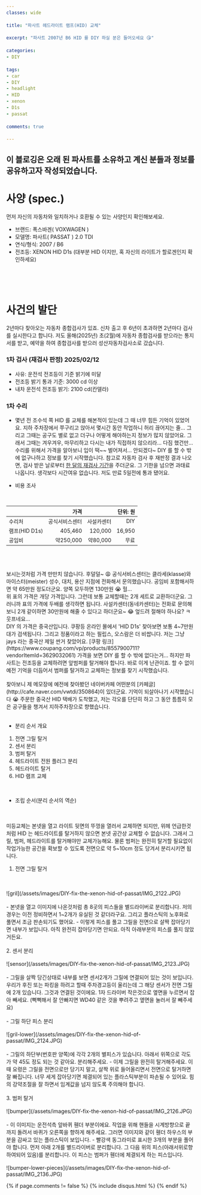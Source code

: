 ```yaml
---
classes: wide

title: "파사트 헤드라이트 램프(HID) 교체"

excerpt: "파사트 2007년 B6 HID 를 DIY 하실 분은 들어오세요 😘"

categories:
- DIY

tags:
- car
- DIY
- headlight
- HID
- xenon
- D1s
- passat

comments: true

---
```


## 이 블로깅은 오래 된 파사트를 소유하고 계신 분들과 정보를 공유하고자 작성되었습니다.


# 사양 (spec.)

먼저 자신의 자동차와 일치하거나 호환될 수 있는 사양인지 확인해보세요.

- 브랜드: 폭스바겐( VOXWAGEN )
- 모델명: 파사트( PASSAT ) 2.0 TDI
- 연식/형식: 2007 / B6
- 전조등: XENON HID D1s  (대부분 HID 이지만, 혹 자신의 라이트가 할로겐인지 확인하세요)

<br>
<br>
<br>

# 사건의 발단

2년마다 찾아오는 자동차 종합검사가 있죠. 신차 출고 후 6년이 초과하면 2년마다 검사를 실시한다고 합니다.
저도 올해(2025년) 초(2월)에 자동차 종합검사를 받으라는 통지서를 받고, 예약을 하여 종합검사를 받으러 성산자동차검사소로 갔습니다.
<br>


### 1차 검사 (재검사 판정) 2025/02/12
- 사유: 운전석 전조등이 기준 밝기에 미달
- 전조등 밝기 통과 기준: 3000 cd 이상
- 내차 운전석 전조등 밝기: 2100 cd(칸델라)

### 1차 수리
- 몇년 전 조수석 쪽 HID 를 교체를 해본적이 있는데 그 때 너무 힘든 기억이 있었어요. 지하 주차장에서 쭈구리고 앉아서 몇시간 동안 작업하니 허리 끊어지는 줄... 그리고 그때는 공구도 별로 없고 더구나 어떻게 해야하는지 정보가 많지 않았어요. 그래서 그때는 겨우겨우, 마무리하고 다시는 내가 직접하지 않으리라... 다짐 했건만... 수리를 위해서 가격을 알아보니 입이 떡~~ 벌어져서... 안되겠다~ DIY 를 할 수 밖에 없구나하고 정보를 찾기 시작했습니다. 참고로 자동차 검사 후 재판정 결과 나오면, 검사 받은 날로부터 <u>한 달의 재검사 기간</u>을 주더군요. 그 기한을 넘으면 과태료 나옵니다. 생각보다 시간여유 없습니다. 저도 만료 5일전에 통과 됐어요.

- 비용 조사
<br>

|   |가격|   |단위: 원|
|---|---:|---:|---:|
|수리처|공식서비스센터|사설카센터|DIY|
|램프(HID D1s)|405,460|120,000|16,950|
|공임비|약250,000|약80,000|무료|

<br>
<br>
<br>
보시는것처럼 가격 만만치 않습니다. 후덜덜~ 😩  
공식서비스센터는 클라세(klasse)와 마이스터(meister) 성수, 대치, 용산 지점에 전화해서 문의했습니다.  
공임비 포함해서하면 약 65만원 정도더군요. 양쪽 모두하면 130만원 😭 헐...  
<br>
위 표의 가격은 개당 가격입니다. 그런데 보통 교체할때는 2개 세트로 교환하더군요. 그러니까 표의 가격에 두배를 생각하면 됩니다.   
사설카센터(동네카센터)는 전화로 문의해보니 2개 같이하면 30만원에 해줄 수 있다고 하더군요~ 😂 엎드려 절해야 하나요? ㅋ 웃프네요...   
<br>
DIY 의 가격은 중국산입니다. 쿠팡등 온라인 몰에서 'HID D1s' 찾아보면 보통 4~7만원대가 검색됩니다. 그리고 정품이라고 하는 필립스, 오스람은 더 비쌉니다. 저는 그냥 jays 라는 중국산 제일 싼거 찾았어요.  [쿠팡 링크](https://www.coupang.com/vp/products/8557900711?vendorItemId=3629032061)   
가격을 보면 DIY 를 할 수 밖에 없다는거... 하지만 파사트는 전조등을 교체하려면 앞범퍼를 탈거해야 합니다. 바로 이게 난관이죠. 할 수 없이 예전 기억을 더듬어서 범퍼를 탈거하고 교체하는 정보를 찾기 시작했습니다.
<br>
<br>
찾아보니 제 메모장에 예전에 찾아봤던 네이버카페 어떤분의 [카페글](http://cafe.naver.com/vwtdi/350864)이 있더군요. 기억이 되살아나기 시작했습니다 😭   
주문한 중국산 HID 택배가 도착했고, 저는 각오를 단단히 하고 그 동안 틈틈히 모은 공구들을 챙겨서 지하주차장으로 향했습니다.
<br>
<br>

- 분리 순서 개요
1. 전면 그릴 탈거
2. 센서 분리
3. 범퍼 탈거
4. 헤드라이트 전원 플러그 분리
5. 헤드라이트 탈거
6. HID 램프 교체

<br>

- 조립 순서(분리 순서의 역순)
<br>
<br>
미등교체는 본넷을 열고 라이트 뒷면의 뚜껑을 열러서 교체하면 되지만, 위헤 언급한것처럼 HID 는 헤드라이트를 탈거하지 않으면 본넷 공간상 교체할 수 없습니다. 그래서 그릴, 범퍼, 헤드라이트를 탈거해야만 교체가능해요. 물론 범퍼는 완전히 탈거할 필요없이 작업가능한 공간을 확보할 수 있도록 전면으로 약 5~10cm 정도 당겨서 분리시키면 됩니다.

1. 전면 그릴 탈거
<br>
<br>
  ![gril](/assets/images/DIY-fix-the-xenon-hid-of-passat/IMG_2122.JPG)
<br>
<br>
  - 본넷을 열고 이미지에 나온것처럼 총 8곳의 피스들을 별드라이버로 분리합니다. 저의 경우는 이전 정비하면서 1~2개가 유실된 것 같더라구요. 그리고 플라스틱의 노후화로 풀면서 조금 판손되기도 했어요.
  - 이렇게 피스를 풀고 그릴을 전면으로 살짝 잡아당기면 내부가 보입니다. 아직 완전히 잡아당기면 안되요. 아직 아래부분의 피스를 풀지 않았거든요. 
<br>
<br>
2. 센서 분리
<br>
<br>
  ![sensor](/assets/images/DIY-fix-the-xenon-hid-of-passat/IMG_2123.JPG)
<br>
<br>
  - 그릴을 살짝 당긴상태로 내부를 보면 센서2개가 그릴에 연결되어 있는 것이 보입니다. 우리가 후진 또는 파킹을 하려고 할때 주차경고등이 울리는데 그 해당 센서가 전면 그릴에 2개 있습니다. 그것과 연결된 것이에요. 1자 드라이버 작은것으로 옆면을 누르면서 잡아 빼세요. (뻑뻑해서 잘 안빠지면 WD40 같은 것을 뿌려주고 옆면을 눌러서 잘 빼주세요)
  <br>
  <br>
  - 그릴 하단 피스 분리
  <br>
  <br>
  ![gril-lower](/assets/images/DIY-fix-the-xenon-hid-of-passat/IMG_2124.JPG)
  <br>
  <br>
  - 그릴의 하단부(번호판 양쪽)에 각각 2개의 별피스가 있습니다. 아래서 위쪽으로 각도가 약 45도 정도 되는 것 같아요. 분리해주세요.
  - 이제 그릴을 완전히 탈거해주세요. 이때 요령은 그릴을 전면으로만 당기지 말고, 살짝 위로 들어올리면서 전면으로 탈거하면 잘 빠집니다. 너무 세게 잡아당기면 체결되어 있는 플라스틱부분이 파손될 수 있어요. 힘의 강약조절을 잘 하면서 임계값을 넘지 않도록 주의해야 합니다.
  <br>
  <br>
3. 범퍼 탈거
<br>
<br>
![bumper](/assets/images/DIY-fix-the-xenon-hid-of-passat/IMG_2126.JPG)
<br>
<br>
- 이 이미지는 운전석측 앞바퀴 휀더 부분이에요. 작업을 위해 핸들을 시계방향으로 끝까지 돌려서 바퀴가 오른쪽을 향하게 해주세요. 그러면 이미지와 같이 휀더 하우스의 부분을 감싸고 있는 플라스틱이 보입니다.
- 빨강색 동그라미로 표시한 3개의 부분을 풀어야 합니다. 먼저 아래 2개를 별드라이버로 분리합니다. 그 다음 위의 피스(아래서위로향하여되어 있음)를 분리합니다. 이 피스는 범퍼가 휀더에 체결되게 하는 피스입니다.
<br>
<br>
![bumper-lower-pieces](/assets/images/DIY-fix-the-xenon-hid-of-passat/IMG_2136.JPG)


{% if page.comments != false %}
{% include disqus.html %}
{% endif %}
